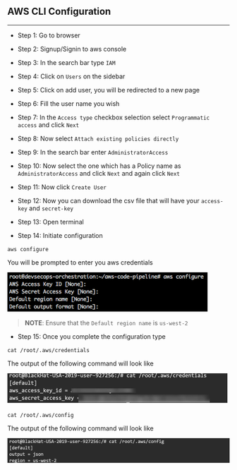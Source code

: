 ## AWS CLI Configuration
---
* Step 1: Go to browser

* Step 2: Signup/Signin to aws console

* Step 3: In the search bar type `IAM`

* Step 4: Click on `Users` on the sidebar

* Step 5: Click on add user, you will be redirected to a new page

* Step 6: Fill the user name you wish

* Step 7: In the `Access type` checkbox selection select `Programmatic access` and click `Next`

* Step 8: Now select `Attach existing policies directly` 

* Step 9: In the search bar enter `AdministratorAccess`

* Step 10: Now select the one which has a Policy name as `AdministratorAccess` and click `Next` and again click `Next`

* Step 11: Now click `Create User`

* Step 12: Now you can download the csv file that will have your `access-key` and `secret-key`

* Step 13: Open terminal

* Step 14: Initiate configuration

```commandline
aws configure
```

You will be prompted to enter you aws credentials

![Image](./img/config.png)

> **NOTE**: Ensure that the `Default region name` is `us-west-2`

* Step 15: Once you complete the configuration type

```commandline
cat /root/.aws/credentials
```
The output of the following command will look like

![Image](./img/aws_cred.png)

```commandline
cat /root/.aws/config
```
The output of the following command will look like

![Image](./img/get_config.png)

